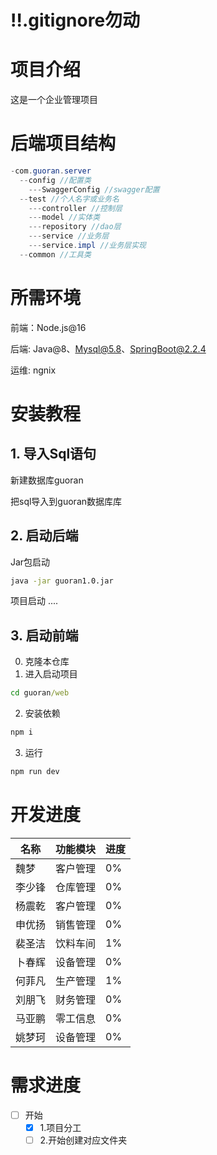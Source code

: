 # ‼️.gitignore勿动

# 项目介绍

这是一个企业管理项目


# 后端项目结构
```java
-com.guoran.server
  --config //配置类
    ---SwaggerConfig //swagger配置
  --test //个人名字或业务名
    ---controller //控制层
    ---model //实体类
    ---repository //dao层
    ---service //业务层
    ---service.impl //业务层实现
  --common //工具类
```


# 所需环境

前端：Node.js@16

后端: Java@8、Mysql@5.8、SpringBoot@2.2.4

运维: ngnix

# 安装教程

## 1. 导入Sql语句

新建数据库guoran

把sql导入到guoran数据库库

## 2. 启动后端

Jar包启动

```sh
java -jar guoran1.0.jar
```

项目启动
....

## 3. 启动前端

0. 克隆本仓库
1. 进入启动项目

```cmd
cd guoran/web
```

2. 安装依赖

```cmd
npm i
```

3. 运行

```cmd
npm run dev
```

# 开发进度


| 名称   | 功能模块  | 进度 |
|-----|-------| --- |
| 魏梦 | 客户管理  | 0% |
| 李少锋 | 仓库管理  | 0%  |
| 杨震乾 | 客户管理  | 0%  |
| 申优扬 | 销售管理  | 0%  |
| 裴圣洁 | 饮料车间  | 1%  |
| 卜春辉 | 设备管理  | 0%  |
| 何菲凡 | 生产管理  | 1%  |
| 刘朋飞 | 财务管理  | 0%  |
| 马亚鹏 | 零工信息  | 0%  |
| 姚梦珂 | 设备管理  | 0%  |

# 需求进度

- [ ] 开始
  - [X] 1.项目分工
  - [ ] 2.开始创建对应文件夹

